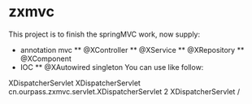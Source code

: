 # zxmvc
This project is to finish the springMVC work, now supply:
* annotation mvc
  ** @XController
  ** @XService
  ** @XRepository
  ** @XComponent
* IOC
  ** @XAutowired singleton
You can use like follow:
<servlet>
  	<servlet-name>XDispatcherServlet</servlet-name>
  	<display-name>XDispatcherServlet</display-name>
  	<servlet-class>cn.ourpass.zxmvc.servlet.XDispatcherServlet</servlet-class>
  	<load-on-startup>2</load-on-startup>
</servlet>
<servlet-mapping>
  	<servlet-name>XDispatcherServlet</servlet-name>
  	<url-pattern>/</url-pattern>
</servlet-mapping>